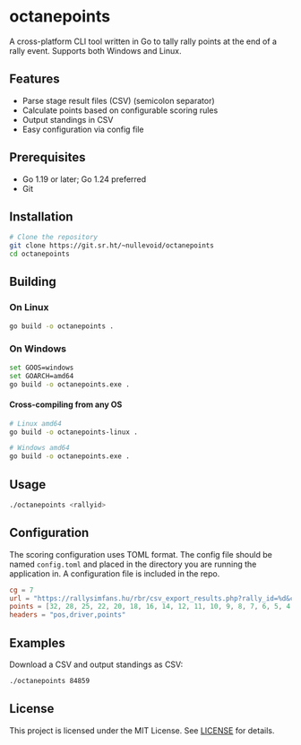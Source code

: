 # octanepoints

A cross-platform CLI tool written in Go to tally rally points at the end of a rally event. Supports both Windows and Linux.

## Features

* Parse stage result files (CSV) (semicolon separator)
* Calculate points based on configurable scoring rules
* Output standings in CSV
* Easy configuration via config file

## Prerequisites

* Go 1.19 or later; Go 1.24 preferred
* Git

## Installation

```bash
# Clone the repository
git clone https://git.sr.ht/~nullevoid/octanepoints
cd octanepoints
```

## Building

### On Linux

```bash
go build -o octanepoints .
```

### On Windows

```bash
set GOOS=windows
set GOARCH=amd64
go build -o octanepoints.exe .
```

#### Cross-compiling from any OS

```bash
# Linux amd64
go build -o octanepoints-linux .

# Windows amd64
go build -o octanepoints.exe .
```

## Usage

```bash
./octanepoints <rallyid>
```

## Configuration

The scoring configuration uses TOML format. The config file should be named `config.toml` and placed in the directory you are running the application in. A configuration file
is included in the repo.

```toml
cg = 7
url = "https://rallysimfans.hu/rbr/csv_export_results.php?rally_id=%d&cg=%d"
points = [32, 28, 25, 22, 20, 18, 16, 14, 12, 11, 10, 9, 8, 7, 6, 5, 4, 3, 2, 1]
headers = "pos,driver,points"
```

## Examples

Download a CSV and output standings as CSV:

```bash
./octanepoints 84859
```

## License

This project is licensed under the MIT License. See [LICENSE](LICENSE) for details.
